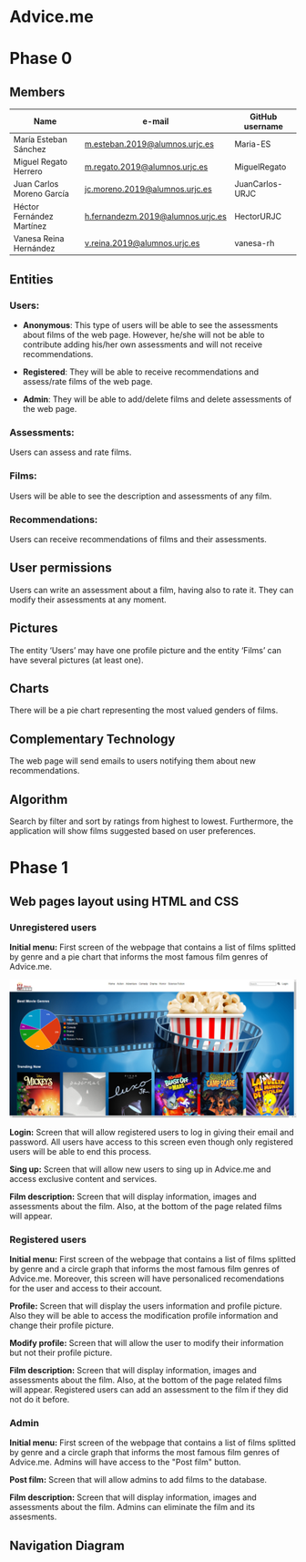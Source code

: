 # Advice.me 

# Phase 0

## Members 
| Name                      | e-mail                            | GitHub username |
| ------------------------- | --------------------------------- | --------------- |
| María Esteban Sánchez     | m.esteban.2019@alumnos.urjc.es    | Maria-ES        | 
| Miguel Regato Herrero     | m.regato.2019@alumnos.urjc.es     | MiguelRegato    | 
| Juan Carlos Moreno García | jc.moreno.2019@alumnos.urjc.es    | JuanCarlos-URJC |  
| Héctor Fernández Martínez | h.fernandezm.2019@alumnos.urjc.es | HectorURJC      | 
| Vanesa Reina Hernández    | v.reina.2019@alumnos.urjc.es      | vanesa-rh       | 

 

## Entities

### Users: 

* **Anonymous**: This type of users will be able to see the assessments about films of the web page. However, he/she will not be able to contribute adding his/her own assessments and will not receive recommendations. 

* **Registered**: They will be able to receive recommendations and assess/rate films of the web page.  

* **Admin**: They will be able to add/delete films and delete assessments of the web page. 

 

### Assessments:  

Users can assess and rate films. 

 

### Films:  

Users will be able to see the description and assessments of any film. 

 

### Recommendations:  

Users can receive recommendations of films and their assessments. 

 

## User permissions 

Users can write an assessment about a film, having also to rate it. They can modify their assessments at any moment. 

 

## Pictures

The entity ‘Users’ may have one profile picture and the entity ‘Films’ can have several pictures (at least one). 

 

## Charts

There will be a pie chart representing the most valued genders of films. 

 

## Complementary Technology

The web page will send emails to users notifying them about new recommendations. 

 

## Algorithm

Search by filter and sort by ratings from highest to lowest. Furthermore, the application will show films suggested based on user preferences. 

# Phase 1

## Web pages layout using HTML and CSS

### Unregistered users
**Initial menu:**
First screen of the webpage that contains a list of films splitted by genre and a pie chart that informs the most famous film genres of Advice.me.

![avatar](AdviseMe.png)

**Login:**
Screen that will allow registered users to log in giving their email and password. All users have access to this screen even though only registered users will be able to end this process.

**Sing up:**
Screen that will allow new users to sing up in Advice.me and access exclusive content and services.

**Film description:**
Screen that will display information, images and assessments about the film. Also, at the bottom of the page related films will appear.

### Registered users
**Initial menu:**
First screen of the webpage that contains a list of films splitted by genre and a circle graph that informs the most famous film genres of Advice.me. Moreover, this screen will have personaliced recomendations for the user and access to their account.

**Profile:**
Screen that will display the users information and profile picture. Also they will be able to access the modification profile information and change their profile picture.

**Modify profile:**
Screen that will allow the user to  modify their information but not their profile picture.

**Film description:**
Screen that will display information, images and assessments about the film. Also, at the bottom of the page related films will appear. Registered users can add an assessment to the film if they did not do it before.

### Admin
**Initial menu:**
First screen of the webpage that contains a list of films splitted by genre and a circle graph that informs the most famous film genres of Advice.me. Admins will have access to the "Post film" button.

**Post film:**
Screen that will allow admins to add films to the database.

**Film description:**
Screen that will display information, images and assessments about the film. Admins can eliminate the film and its assesments.

## Navigation Diagram

